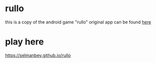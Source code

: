 # rullo
this is a copy of the android game "rullo"
original app can be found <a href="https://play.google.com/store/apps/details?id=air.com.akkad.rullo">here</a>

# play here
https://selmanbey.github.io/rullo